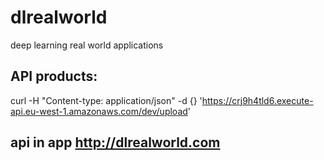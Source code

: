 # dlrealworld
deep learning real world applications

## API products:
curl -H "Content-type: application/json" -d {} 'https://crj9h4tld6.execute-api.eu-west-1.amazonaws.com/dev/upload'

## api in app http://dlrealworld.com
